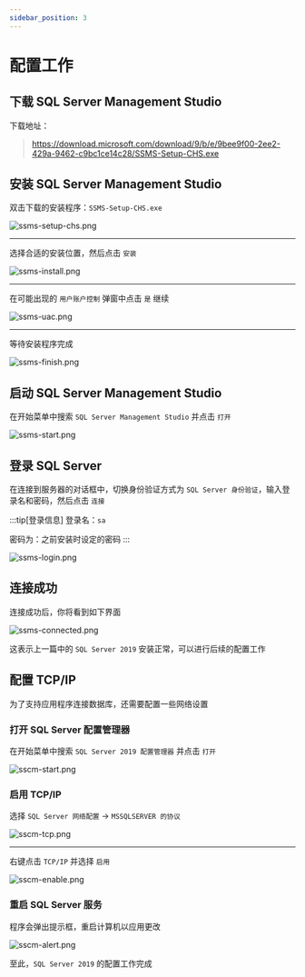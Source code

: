 ```yaml
---
sidebar_position: 3
---
```


# 配置工作

## 下载 SQL Server Management Studio

下载地址：

> https://download.microsoft.com/download/9/b/e/9bee9f00-2ee2-429a-9462-c9bc1ce14c28/SSMS-Setup-CHS.exe

## 安装 SQL Server Management Studio

双击下载的安装程序：`SSMS-Setup-CHS.exe`

![ssms-setup-chs.png](configuration/img/ssms-setup-chs.png)

---

选择合适的安装位置，然后点击 `安装`

![ssms-install.png](configuration/img/ssms-install.png)

---

在可能出现的 `用户账户控制` 弹窗中点击 `是` 继续

![ssms-uac.png](configuration/img/ssms-uac.png)

---

等待安装程序完成

![ssms-finish.png](configuration/img/ssms-finish.png)

## 启动 SQL Server Management Studio

在开始菜单中搜索 `SQL Server Management Studio` 并点击 `打开`

![ssms-start.png](configuration/img/ssms-start.png)

## 登录 SQL Server

在连接到服务器的对话框中，切换身份验证方式为 `SQL Server 身份验证`，输入登录名和密码，然后点击 `连接`

:::tip[登录信息]
登录名：`sa`

密码为：之前安装时设定的密码
:::

![ssms-login.png](configuration/img/ssms-login.png)

## 连接成功

连接成功后，你将看到如下界面

![ssms-connected.png](configuration/img/ssms-connected.png)

这表示上一篇中的 `SQL Server 2019` 安装正常，可以进行后续的配置工作

## 配置 TCP/IP

为了支持应用程序连接数据库，还需要配置一些网络设置

### 打开 SQL Server 配置管理器

在开始菜单中搜索 `SQL Server 2019 配置管理器` 并点击 `打开`

![sscm-start.png](configuration/img/sscm-start.png)

### 启用 TCP/IP

选择 `SQL Server 网络配置` -> `MSSQLSERVER 的协议`

![sscm-tcp.png](configuration/img/sscm-tcp.png)

---

右键点击 `TCP/IP` 并选择 `启用`

![sscm-enable.png](configuration/img/sscm-enable.png)

### 重启 SQL Server 服务

程序会弹出提示框，重启计算机以应用更改

![sscm-alert.png](configuration/img/sscm-alert.png)

至此，`SQL Server 2019` 的配置工作完成
